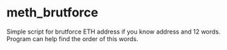 # meth_brutforce

Simple script for brutforce ETH address if you know address and 12 words. Program can help find the order of this words.
